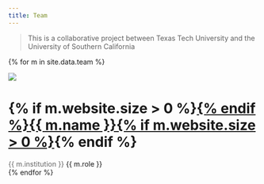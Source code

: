 ```yaml
---
title: Team
---
```


> This is a collaborative project between Texas Tech University and the University of Southern California

{% for m in site.data.team %}
<div class="team">
    <div class="team-photo">
        <img src="/assets/img/{{ m.photo }}"/>
    </div>
    <div class="team-info">
        <h1>{% if m.website.size > 0 %}<a href="{{ m.website }}" target="_blank">{% endif %}{{ m.name }}{% if m.website.size > 0 %}</a>{% endif %}</h1>
        <div>
            <span style="color: #666">{{ m.institution }}</span>
            <span>{{ m.role }}&nbsp;</span><br/>
        </div>
    </div>
</div>
{% endfor %}

